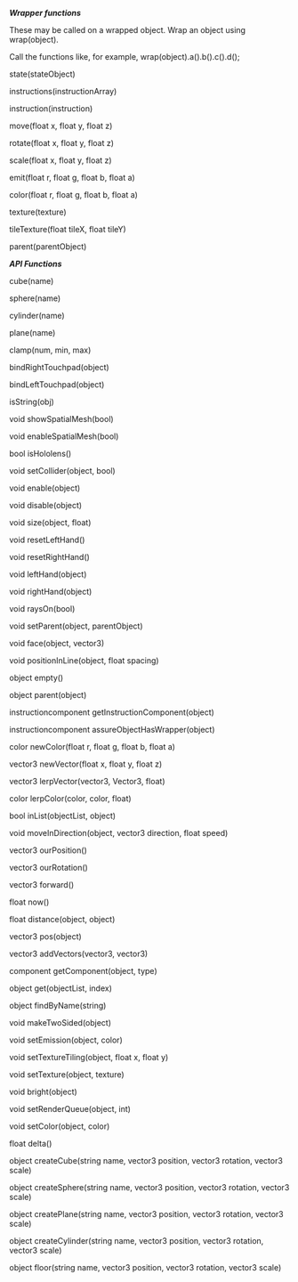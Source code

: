 ***Wrapper functions***

  These may be called on a wrapped object.  Wrap an object using wrap(object).
  
  Call the functions like, for example, wrap(object).a().b().c().d();
  
  state(stateObject)
  
  instructions(instructionArray)
  
  instruction(instruction)
  
  move(float x, float y, float z)
  
  rotate(float x, float y, float z)
  
  scale(float x, float y, float z)
  
  emit(float r, float g, float b, float a)
  
  color(float r, float g, float b, float a)
  
  texture(texture)
  
  tileTexture(float tileX, float tileY)
  
  parent(parentObject)

***API Functions***

cube(name)

sphere(name)

cylinder(name)

plane(name)

clamp(num, min, max)

bindRightTouchpad(object)

bindLeftTouchpad(object)

isString(obj)

void showSpatialMesh(bool)

void enableSpatialMesh(bool)

bool isHololens()

void setCollider(object, bool)

void enable(object)

void disable(object)

void size(object, float)

void resetLeftHand()

void resetRightHand()

void leftHand(object)

void rightHand(object)

void raysOn(bool)

void setParent(object, parentObject)

void face(object, vector3)

void positionInLine(object, float spacing)

object empty()

object parent(object)

instructioncomponent getInstructionComponent(object)

instructioncomponent assureObjectHasWrapper(object)

color newColor(float r, float g, float b, float a)

vector3 newVector(float x, float y, float z)

vector3 lerpVector(vector3, Vector3, float)

color lerpColor(color, color, float)

bool inList(objectList, object)

void moveInDirection(object, vector3 direction, float speed)

vector3 ourPosition()

vector3 ourRotation()

vector3 forward()

float now()

float distance(object, object)

vector3 pos(object)

vector3 addVectors(vector3, vector3)

component getComponent(object, type)

object get(objectList, index)

object findByName(string)

void makeTwoSided(object)

void setEmission(object, color)

void setTextureTiling(object, float x, float y)

void setTexture(object, texture)

void bright(object)

void setRenderQueue(object, int)

void setColor(object, color)

float delta()

object createCube(string name, vector3 position, vector3 rotation, vector3 scale)

object createSphere(string name, vector3 position, vector3 rotation, vector3 scale)

object createPlane(string name, vector3 position, vector3 rotation, vector3 scale)

object createCylinder(string name, vector3 position, vector3 rotation, vector3 scale)

object floor(string name, vector3 position, vector3 rotation, vector3 scale)
